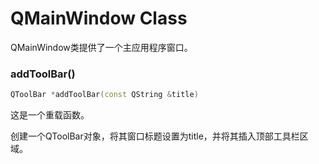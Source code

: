 # QMainWindow Class

QMainWindow类提供了一个主应用程序窗口。

### addToolBar()

```c++
QToolBar *addToolBar(const QString &title)
```

这是一个重载函数。

创建一个QToolBar对象，将其窗口标题设置为title，并将其插入顶部工具栏区域。